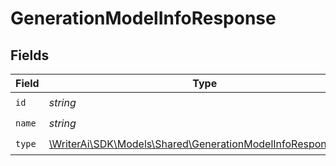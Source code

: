 # GenerationModelInfoResponse


## Fields

| Field                                                                                                                 | Type                                                                                                                  | Required                                                                                                              | Description                                                                                                           |
| --------------------------------------------------------------------------------------------------------------------- | --------------------------------------------------------------------------------------------------------------------- | --------------------------------------------------------------------------------------------------------------------- | --------------------------------------------------------------------------------------------------------------------- |
| `id`                                                                                                                  | *string*                                                                                                              | :heavy_check_mark:                                                                                                    | N/A                                                                                                                   |
| `name`                                                                                                                | *string*                                                                                                              | :heavy_check_mark:                                                                                                    | N/A                                                                                                                   |
| `type`                                                                                                                | [\WriterAi\SDK\Models\Shared\GenerationModelInfoResponseType](../../Models/Shared/GenerationModelInfoResponseType.md) | :heavy_check_mark:                                                                                                    | N/A                                                                                                                   |